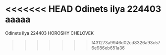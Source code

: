 <<<<<<< HEAD
Odinets ilya 224403 aaaaa
=======
Odinets ilya 224403 HOROSHY CHELOVEK
>>>>>>> f431273a9946d02cd8326a93c576e986eb651a36
